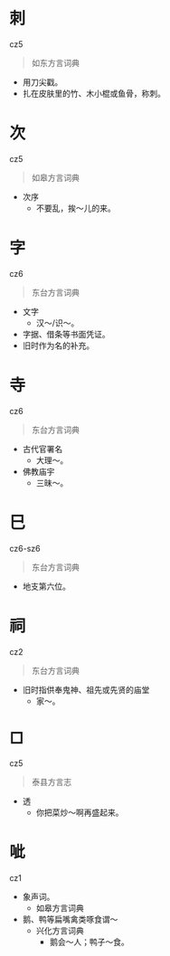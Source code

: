 # 刺
cz5
> 如东方言词典
- 用刀尖戳。
- 扎在皮肤里的竹、木小棍或鱼骨，称刺。

# 次
cz5
> 如皋方言词典
- 次序
  - 不要乱，挨～儿的来。

# 字
cz6
> 东台方言词典
- 文字
  - 汉～/识～。
- 字据、借条等书面凭证。
- 旧时作为名的补充。

# 寺
cz6
> 东台方言词典
- 古代官署名
  - 大理～。
- 佛教庙宇
  - 三昧～。

# 巳
cz6-sz6
> 东台方言词典
- 地支第六位。

# 祠
cz2
> 东台方言词典
- 旧时指供奉鬼神、祖先或先贤的庙堂
  - 家～。

# □
cz5
> 泰县方言志
- 透
  - 你把菜炒～啊再盛起来。

# 呲
cz1
+ 象声词。
  * 如皋方言词典
+ 鹅、鸭等扁嘴禽类啄食谓～
  * 兴化方言词典
    - 鹅会～人；鸭子～食。
